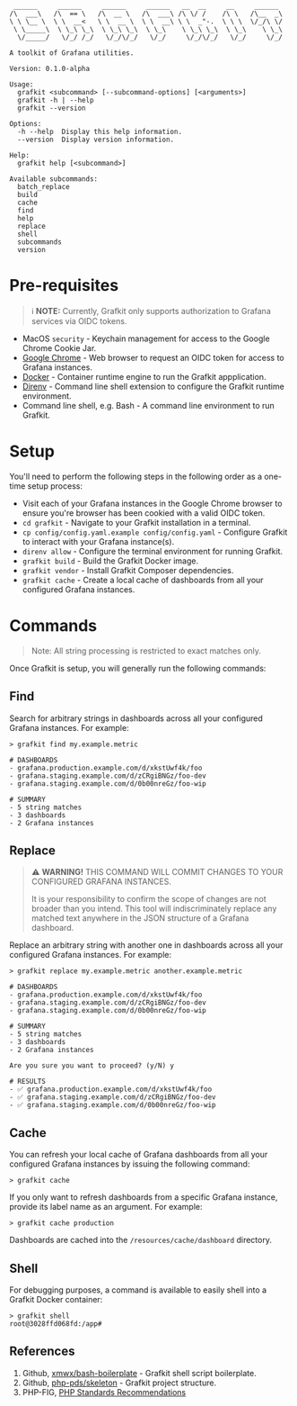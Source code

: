 ```
 ______     ______     ______     ______   __  __     __     ______
/\  ___\   /\  == \   /\  __ \   /\  ___\ /\ \/ /    /\ \   /\__  _\
\ \ \__ \  \ \  __<   \ \  __ \  \ \  __\ \ \  _"-.  \ \ \  \/_/\ \/
 \ \_____\  \ \_\ \_\  \ \_\ \_\  \ \_\    \ \_\ \_\  \ \_\    \ \_\
  \/_____/   \/_/ /_/   \/_/\/_/   \/_/     \/_/\/_/   \/_/     \/_/

A toolkit of Grafana utilities.

Version: 0.1.0-alpha

Usage:
  grafkit <subcommand> [--subcommand-options] [<arguments>]
  grafkit -h | --help
  grafkit --version

Options:
  -h --help  Display this help information.
  --version  Display version information.

Help:
  grafkit help [<subcommand>]

Available subcommands:
  batch_replace
  build
  cache
  find
  help
  replace
  shell
  subcommands
  version
```
# Pre-requisites
> ℹ️ **NOTE:** Currently, Grafkit only supports authorization to Grafana services via OIDC tokens.
- MacOS `security` - Keychain management for access to the Google Chrome Cookie Jar.
- [Google Chrome](https://www.google.com/chrome/) - Web browser to request an OIDC token for access to Grafana instances.
- [Docker](https://www.docker.com/) - Container runtime engine to run the Grafkit appplication.
- [Direnv](https://direnv.net/) - Command line shell extension to configure the Grafkit runtime environment.
- Command line shell, e.g. Bash - A command line environment to run Grafkit.

# Setup
You'll need to perform the following steps in the following order as a one-time setup process:
- Visit each of your Grafana instances in the Google Chrome browser to ensure you're browser has been cookied with a valid OIDC token.
- `cd grafkit` - Navigate to your Grafkit installation in a terminal.
- `cp config/config.yaml.example config/config.yaml` - Configure Grafkit to interact with your Grafana instance(s).
- `direnv allow` - Configure the terminal environment for running Grafkit.
- `grafkit build` - Build the Grafkit Docker image.
- `grafkit vendor` - Install Grafkit Composer dependencies.
- `grafkit cache` - Create a local cache of dashboards from all your configured Grafana instances.

# Commands
> Note: All string processing is restricted to exact matches only.

Once Grafkit is setup, you will generally run the following commands:

## Find
Search for arbitrary strings in dashboards across all your configured Grafana instances. For example:
```
> grafkit find my.example.metric

# DASHBOARDS
- grafana.production.example.com/d/xkstUwf4k/foo
- grafana.staging.example.com/d/zCRgiBNGz/foo-dev
- grafana.staging.example.com/d/0b00nreGz/foo-wip

# SUMMARY
- 5 string matches
- 3 dashboards
- 2 Grafana instances
```
## Replace
> ⚠️ **WARNING!** THIS COMMAND WILL COMMIT CHANGES TO YOUR CONFIGURED GRAFANA INSTANCES.
> 
> It is your responsibility to confirm the scope of changes are not broader than you intend.
> This tool will indiscriminately replace any matched text anywhere in the JSON structure of a Grafana dashboard.

Replace an arbitrary string with another one in dashboards across all your configured Grafana instances. For example:
```
> grafkit replace my.example.metric another.example.metric

# DASHBOARDS
- grafana.production.example.com/d/xkstUwf4k/foo
- grafana.staging.example.com/d/zCRgiBNGz/foo-dev
- grafana.staging.example.com/d/0b00nreGz/foo-wip

# SUMMARY
- 5 string matches
- 3 dashboards
- 2 Grafana instances

Are you sure you want to proceed? (y/N) y

# RESULTS
- ✅ grafana.production.example.com/d/xkstUwf4k/foo
- ✅ grafana.staging.example.com/d/zCRgiBNGz/foo-dev
- ✅ grafana.staging.example.com/d/0b00nreGz/foo-wip
```
## Cache
You can refresh your local cache of Grafana dashboards from all your configured Grafana instances by issuing the following command:
```
> grafkit cache
```
If you only want to refresh dashboards from a specific Grafana instance, provide its label name as an argument. For example:
```
> grafkit cache production
```
Dashboards are cached into the `/resources/cache/dashboard` directory.

## Shell
For debugging purposes, a command is available to easily shell into a Grafkit Docker container:
```
> grafkit shell
root@3028ffd068fd:/app#
```
## References
1. Github, [xmwx/bash-boilerplate](https://github.com/xwmx/bash-boilerplate) - Grafkit shell script boilerplate.
2. Github, [php-pds/skeleton](https://github.com/php-pds/skeleton) - Grafkit project structure.
3. PHP-FIG, [PHP Standards Recommendations](https://www.php-fig.org/psr/)
